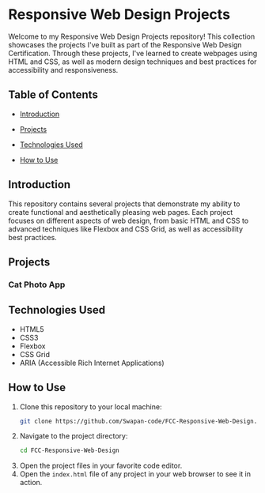 # Responsive Web Design Projects

Welcome to my Responsive Web Design Projects repository! This collection showcases the projects I've built as part of the Responsive Web Design Certification. Through these projects, I've learned to create webpages using HTML and CSS, as well as modern design techniques and best practices for accessibility and responsiveness.

## Table of Contents

- [Introduction](#introduction)
- [Projects](#projects)

- [Technologies Used](#technologies-used)
- [How to Use](#how-to-use)

## Introduction

This repository contains several projects that demonstrate my ability to create functional and aesthetically pleasing web pages. Each project focuses on different aspects of web design, from basic HTML and CSS to advanced techniques like Flexbox and CSS Grid, as well as accessibility best practices.

## Projects

### Cat Photo App


## Technologies Used

- HTML5
- CSS3
- Flexbox
- CSS Grid
- ARIA (Accessible Rich Internet Applications)

## How to Use

1. Clone this repository to your local machine:
    ```bash
    git clone https://github.com/Swapan-code/FCC-Responsive-Web-Design.git
    ```
2. Navigate to the project directory:
    ```bash
    cd FCC-Responsive-Web-Design
    ```
3. Open the project files in your favorite code editor.
4. Open the `index.html` file of any project in your web browser to see it in action.



